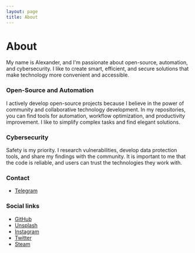 ```yaml
---
layout: page
title: About
---
```


# About

My name is Alexander, and I'm passionate about open-source, automation, and cybersecurity. I like to create smart, efficient, and secure solutions that make technology more convenient and accessible.  

### Open-Source and Automation  

I actively develop open-source projects because I believe in the power of community and collaborative technology development. In my repositories, you can find tools for automation, workflow optimization, and productivity improvement. I like to simplify complex tasks and find elegant solutions.  

### Cybersecurity  

Safety is my priority. I research vulnerabilities, develop data protection tools, and share my findings with the community. It is important to me that the code is reliable, and users can trust the technologies they work with.  

### Contact

- [Telegram](https://t.me/tophackr)

### Social links

- [GitHub](https://github.com/tophackr)
- [Unsplash](https://unsplash.com/@tophackr)
- [Instagram](https://instagram.com/tophackr/)
- [Twitter](https://twitter.com/tophackr_com)
- [Steam](https://steamcommunity.com/id/tophackr/)